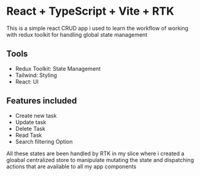 # React + TypeScript + Vite + RTK

This is a simple react CRUD app i used to learn the workflow of working with redux toolkit for handling global state management

## Tools

- Redux Toolkit: State Management
- Tailwind: Styling
- React: UI

## Features included

- Create new task
- Update task
- Delete Task
- Read Task
- Search filtering Option

All these states are been handled by RTK in my slice where i created a gloabal centralized store to manipulate mutating the state and dispatching actions that are available to all my app components
